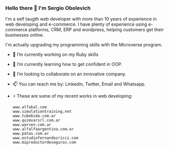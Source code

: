 ### Hello there 👋 I'm Sergio Obolevich

I'm a self taugth web developer with more than 10 years of experience in web developing and e-commerce.
I have plenty of experience using e-commerce platforms, CRM, ERP and wordpress, helping customers get their businesses online.

I'm actually upgrading my programming skills with the Microverse program.

- 🔭 I’m currently working on my Ruby skills
- 🌱 I’m currently learning how to get confident in OOP.
- 👯 I’m looking to collaborate on an innovative company.
- 📫 You can reach me by: Linkedin, Twitter, Email and Whatsapp.

- ⚡ These are some of my recent works in web developing:

      www.alfakal.com
      www.simulationtraining.net
      www.tubebida.com.ar
      www.quimvarsrl.com.ar
      www.warven.com.ar
      www.alfalfaargentina.com.ar
      www.patas.com.ar
      www.estudiofernandezricci.com
      www.miproductordeseguros.com
